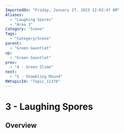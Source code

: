 ```yaml
---
ImportedOn: "Friday, January 27, 2023 12:02:47 AM"
Aliases:
  - "Laughing Spores"
  - "Area 3"
Category: "Scene"
Tags:
  - "Category/Scene"
parent:
  - "Green Gauntlet"
up:
  - "Green Gauntlet"
prev:
  - "4 - Green Slime"
next:
  - "5 - Shambling Mound"
RWtopicId: "Topic_11370"
---
```

# 3 - Laughing Spores
## Overview

